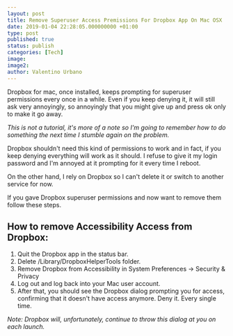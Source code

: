 ```yaml
---
layout: post
title: Remove Superuser Access Premissions For Dropbox App On Mac OSX
date: 2019-01-04 22:28:05.000000000 +01:00
type: post
published: true
status: publish
categories: [Tech]
image:
image2:
author: Valentino Urbano
---
```


Dropbox for mac, once installed, keeps prompting for superuser permissions every once in a while. Even if you keep denying it, it will still ask very annoyingly, so annoyingly that you might give up and press ok only to make it go away.

_This is not a tutorial, it's more of a note so I'm going to remember how to do something the next time I stumble again on the problem._

Dropbox shouldn't need this kind of permissions to work and in fact, if you keep denying everything will work as it should. I refuse to give it my login password and I'm annoyed at it prompting for it every time I reboot.

On the other hand, I rely on Dropbox so I can't delete it or switch to another service for now.

If you gave Dropbox superuser permissions and now want to remove them follow these steps.

## How to remove Accessibility Access from Dropbox:

1. Quit the Dropbox app in the status bar.
2. Delete /Library/DropboxHelperTools folder.
3. Remove Dropbox from Accessibility in System Preferences -> Security & Privacy
4. Log out and log back into your Mac user account.
5. After that, you should see the Dropbox dialog prompting you for access, confirming that it doesn't have access anymore. Deny it. Every single time.

_Note: Dropbox will, unfortunately, continue to throw this dialog at you on each launch._
